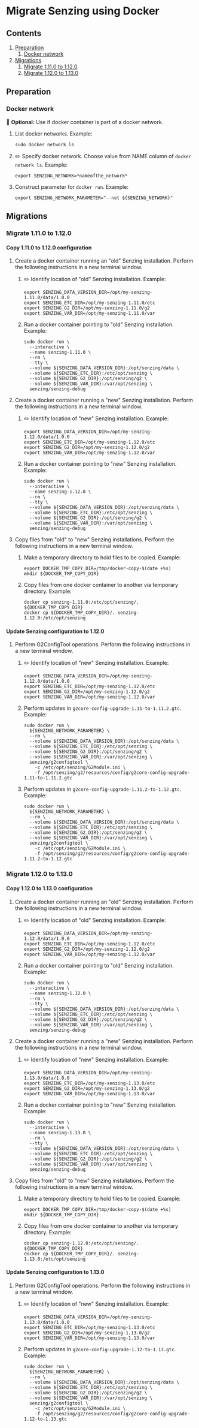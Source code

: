 # Migrate Senzing using Docker

## Contents

1. [Preparation](#preparation)
    1. [Docker network](#docker-network)
1. [Migrations](#migrations)
    1. [Migrate 1.11.0 to 1.12.0](#migrate-1110-to-1120)
    1. [Migrate 1.12.0 to 1.13.0](#migrate-1120-to-1130)

## Preparation

### Docker network

:thinking: **Optional:**  Use if docker container is part of a docker network.

1. List docker networks.
   Example:

    ```console
    sudo docker network ls
    ```

1. :pencil2: Specify docker network.
   Choose value from NAME column of `docker network ls`.
   Example:

    ```console
    export SENZING_NETWORK=*nameofthe_network*
    ```

1. Construct parameter for `docker run`.
   Example:

    ```console
    export SENZING_NETWORK_PARAMETER="--net ${SENZING_NETWORK}"
    ```

## Migrations

### Migrate 1.11.0 to 1.12.0

#### Copy 1.11.0 to 1.12.0 configuration

1. Create a docker container running an "old" Senzing installation.
   Perform the following instructions in a new terminal window.
    1. :pencil2: Identify location of "old" Senzing installation.
       Example:

        ```console
        export SENZING_DATA_VERSION_DIR=/opt/my-senzing-1.11.0/data/1.0.0
        export SENZING_ETC_DIR=/opt/my-senzing-1.11.0/etc
        export SENZING_G2_DIR=/opt/my-senzing-1.11.0/g2
        export SENZING_VAR_DIR=/opt/my-senzing-1.11.0/var
        ```

    1. Run a docker container pointing to "old" Senzing installation.
       Example:

        ```console
        sudo docker run \
          --interactive \
          --name senzing-1.11.0 \
          --rm \
          --tty \
          --volume ${SENZING_DATA_VERSION_DIR}:/opt/senzing/data \
          --volume ${SENZING_ETC_DIR}:/etc/opt/senzing \
          --volume ${SENZING_G2_DIR}:/opt/senzing/g2 \
          --volume ${SENZING_VAR_DIR}:/var/opt/senzing \
          senzing/senzing-debug
        ```

1. Create a docker container running a "new" Senzing installation.
   Perform the following instructions in a new terminal window.
    1. :pencil2: Identify location of "new" Senzing installation.
       Example:

        ```console
        export SENZING_DATA_VERSION_DIR=/opt/my-senzing-1.12.0/data/1.0.0
        export SENZING_ETC_DIR=/opt/my-senzing-1.12.0/etc
        export SENZING_G2_DIR=/opt/my-senzing-1.12.0/g2
        export SENZING_VAR_DIR=/opt/my-senzing-1.12.0/var
        ```

    1. Run a docker container pointing to "new" Senzing installation.
       Example:

        ```console
        sudo docker run \
          --interactive \
          --name senzing-1.12.0 \
          --rm \
          --tty \
          --volume ${SENZING_DATA_VERSION_DIR}:/opt/senzing/data \
          --volume ${SENZING_ETC_DIR}:/etc/opt/senzing \
          --volume ${SENZING_G2_DIR}:/opt/senzing/g2 \
          --volume ${SENZING_VAR_DIR}:/var/opt/senzing \
          senzing/senzing-debug
        ```

1. Copy files from "old" to "new" Senzing installations.
   Perform the following instructions in a new terminal window.
    1. Make a temporary directory to hold files to be copied.
       Example:

        ```console
        export DOCKER_TMP_COPY_DIR=/tmp/docker-copy-$(date +%s)
        mkdir ${DOCKER_TMP_COPY_DIR}
        ```

    1. Copy files from one docker container to another via temporary directory.
       Example:

        ```console
        docker cp senzing-1.11.0:/etc/opt/senzing/. ${DOCKER_TMP_COPY_DIR}
        docker cp ${DOCKER_TMP_COPY_DIR}/. senzing-1.12.0:/etc/opt/senzing
        ```

#### Update Senzing configuration to 1.12.0

1. Perform G2ConfigTool operations.
   Perform the following instructions in a new terminal window.
    1. :pencil2: Identify location of "new" Senzing installation.
       Example:

        ```console
        export SENZING_DATA_VERSION_DIR=/opt/my-senzing-1.12.0/data/1.0.0
        export SENZING_ETC_DIR=/opt/my-senzing-1.12.0/etc
        export SENZING_G2_DIR=/opt/my-senzing-1.12.0/g2
        export SENZING_VAR_DIR=/opt/my-senzing-1.12.0/var
        ```

    1. Perform updates in `g2core-config-upgrade-1.11-to-1.11.2.gtc`.
       Example:

        ```console
        sudo docker run \
          ${SENZING_NETWORK_PARAMETER} \
          --rm \
          --volume ${SENZING_DATA_VERSION_DIR}:/opt/senzing/data \
          --volume ${SENZING_ETC_DIR}:/etc/opt/senzing \
          --volume ${SENZING_G2_DIR}:/opt/senzing/g2 \
          --volume ${SENZING_VAR_DIR}:/var/opt/senzing \
          senzing/g2configtool \
            -c /etc/opt/senzing/G2Module.ini \
            -f /opt/senzing/g2/resources/config/g2core-config-upgrade-1.11-to-1.11.2.gtc
        ```

    1. Perform updates in `g2core-config-upgrade-1.11.2-to-1.12.gtc`.
       Example:

        ```console
        sudo docker run \
          ${SENZING_NETWORK_PARAMETER} \
          --rm \
          --volume ${SENZING_DATA_VERSION_DIR}:/opt/senzing/data \
          --volume ${SENZING_ETC_DIR}:/etc/opt/senzing \
          --volume ${SENZING_G2_DIR}:/opt/senzing/g2 \
          --volume ${SENZING_VAR_DIR}:/var/opt/senzing \
          senzing/g2configtool \
            -c /etc/opt/senzing/G2Module.ini \
            -f /opt/senzing/g2/resources/config/g2core-config-upgrade-1.11.2-to-1.12.gtc
        ```

### Migrate 1.12.0 to 1.13.0

#### Copy 1.12.0 to 1.13.0 configuration

1. Create a docker container running an "old" Senzing installation.
   Perform the following instructions in a new terminal window.
    1. :pencil2: Identify location of "old" Senzing installation.
       Example:

        ```console
        export SENZING_DATA_VERSION_DIR=/opt/my-senzing-1.12.0/data/1.0.0
        export SENZING_ETC_DIR=/opt/my-senzing-1.12.0/etc
        export SENZING_G2_DIR=/opt/my-senzing-1.12.0/g2
        export SENZING_VAR_DIR=/opt/my-senzing-1.12.0/var
        ```

    1. Run a docker container pointing to "old" Senzing installation.
       Example:

        ```console
        sudo docker run \
          --interactive \
          --name senzing-1.12.0 \
          --rm \
          --tty \
          --volume ${SENZING_DATA_VERSION_DIR}:/opt/senzing/data \
          --volume ${SENZING_ETC_DIR}:/etc/opt/senzing \
          --volume ${SENZING_G2_DIR}:/opt/senzing/g2 \
          --volume ${SENZING_VAR_DIR}:/var/opt/senzing \
          senzing/senzing-debug
        ```

1. Create a docker container running a "new" Senzing installation.
   Perform the following instructions in a new terminal window.
    1. :pencil2: Identify location of "new" Senzing installation.
       Example:

        ```console
        export SENZING_DATA_VERSION_DIR=/opt/my-senzing-1.13.0/data/1.0.0
        export SENZING_ETC_DIR=/opt/my-senzing-1.13.0/etc
        export SENZING_G2_DIR=/opt/my-senzing-1.13.0/g2
        export SENZING_VAR_DIR=/opt/my-senzing-1.13.0/var
        ```

    1. Run a docker container pointing to "new" Senzing installation.
       Example:

        ```console
        sudo docker run \
          --interactive \
          --name senzing-1.13.0 \
          --rm \
          --tty \
          --volume ${SENZING_DATA_VERSION_DIR}:/opt/senzing/data \
          --volume ${SENZING_ETC_DIR}:/etc/opt/senzing \
          --volume ${SENZING_G2_DIR}:/opt/senzing/g2 \
          --volume ${SENZING_VAR_DIR}:/var/opt/senzing \
          senzing/senzing-debug
        ```

1. Copy files from "old" to "new" Senzing installations.
   Perform the following instructions in a new terminal window.
    1. Make a temporary directory to hold files to be copied.
       Example:

        ```console
        export DOCKER_TMP_COPY_DIR=/tmp/docker-copy-$(date +%s)
        mkdir ${DOCKER_TMP_COPY_DIR}
        ```

    1. Copy files from one docker container to another via temporary directory.
       Example:

        ```console
        docker cp senzing-1.12.0:/etc/opt/senzing/. ${DOCKER_TMP_COPY_DIR}
        docker cp ${DOCKER_TMP_COPY_DIR}/. senzing-1.13.0:/etc/opt/senzing
        ```

#### Update Senzing configuration to 1.13.0

1. Perform G2ConfigTool operations.
   Perform the following instructions in a new terminal window.
    1. :pencil2: Identify location of "new" Senzing installation.
       Example:

        ```console
        export SENZING_DATA_VERSION_DIR=/opt/my-senzing-1.13.0/data/1.0.0
        export SENZING_ETC_DIR=/opt/my-senzing-1.13.0/etc
        export SENZING_G2_DIR=/opt/my-senzing-1.13.0/g2
        export SENZING_VAR_DIR=/opt/my-senzing-1.13.0/var
        ```

    1. Perform updates in `g2core-config-upgrade-1.12-to-1.13.gtc`.
       Example:

        ```console
        sudo docker run \
          ${SENZING_NETWORK_PARAMETER} \
          --rm \
          --volume ${SENZING_DATA_VERSION_DIR}:/opt/senzing/data \
          --volume ${SENZING_ETC_DIR}:/etc/opt/senzing \
          --volume ${SENZING_G2_DIR}:/opt/senzing/g2 \
          --volume ${SENZING_VAR_DIR}:/var/opt/senzing \
          senzing/g2configtool \
            -c /etc/opt/senzing/G2Module.ini \
            -f /opt/senzing/g2/resources/config/g2core-config-upgrade-1.12-to-1.13.gtc
        ```
